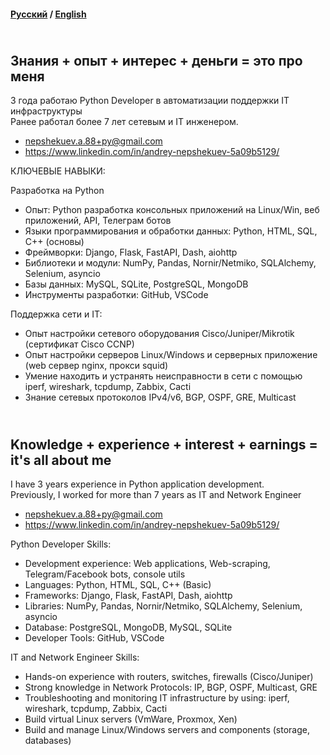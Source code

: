 
#### [Русский](#ru) / [English](#en)

<a name="ru"></a>

</br>Знания + опыт + интерес + деньги = это про меня
----
3 года работаю Python Developer в автоматизации поддержки IT инфраструктуры
</br>Ранее работал более 7 лет сетевым и IT инженером.

- nepshekuev.a.88+py@gmail.com
- https://www.linkedin.com/in/andrey-nepshekuev-5a09b5129/

КЛЮЧЕВЫЕ НАВЫКИ:

Разработка на Python

- Опыт: Python разработка консольных приложений на Linux/Win, веб приложений, API, Телеграм ботов
- Языки программирования и обработки данных: Python, HTML, SQL, C++ (основы)
- Фреймворки: Django, Flask, FastAPI, Dash, aiohttp
- Библиотеки и модули: NumPy, Pandas, Nornir/Netmiko, SQLAlchemy, Selenium, asyncio
- Базы данных: MySQL, SQLite, PostgreSQL, MongoDB
- Инструменты разработки: GitHub, VSCode


Поддержка сети и IT:

- Опыт настройки сетевого оборудования Cisco/Juniper/Mikrotik (сертификат Cisco CCNP)
- Опыт настройки серверов Linux/Windows и серверных приложение (web сервер nginx, прокси squid)
- Умение находить и устранять неисправности в сети с помощью iperf, wireshark, tcpdump, Zabbix, Cacti
- Знание сетевых протоколов IPv4/v6, BGP, OSPF, GRE, Multicast


<a name="en"></a> 


</br>Knowledge + experience + interest + earnings = it's all about me
----
I have 3 years experience in Python application development.
</br>Previously, I worked for more than 7 years as IT and Network Engineer

- nepshekuev.a.88+py@gmail.com
- https://www.linkedin.com/in/andrey-nepshekuev-5a09b5129/

Python Developer Skills:

- Development experience: Web applications, Web-scraping, Telegram/Facebook bots, console utils
- Languages: Python, HTML, SQL, C++ (Basic)
- Frameworks: Django, Flask, FastAPI, Dash, aiohttp
- Libraries: NumPy, Pandas, Nornir/Netmiko, SQLAlchemy, Selenium, asyncio
- Database: PostgreSQL, MongoDB, MySQL, SQLite
- Developer Tools: GitHub, VSCode

IT and Network Engineer Skills:
- Hands-on experience with routers, switches, firewalls (Cisco/Juniper)
- Strong knowledge in Network Protocols: IP, BGP, OSPF, Multicast, GRE
- Troubleshooting and monitoring IT infrastructure by using: iperf, wireshark, tcpdump, Zabbix, Cacti
- Build virtual Linux servers (VmWare, Proxmox, Xen)
- Build and manage Linux/Windows servers and components (storage, databases) 
<!---
bbossankimster/bbossankimster is a ✨ special ✨ repository because its `README.md` (this file) appears on your GitHub profile.
You can click the Preview link to take a look at your changes.
--->
